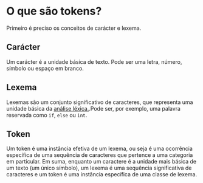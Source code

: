 # O que são tokens?
Primeiro é preciso os conceitos de carácter e lexema.
## Carácter
Um carácter é a unidade básica de texto. Pode ser uma letra, número, símbolo ou espaço em branco.
## Lexema
Lexemas são um conjunto significativo de caracteres, que representa uma unidade básica da [análise léxica.](obsidian://open?vault=compiladores1-edson&file=vault%2FAula01%2FAnaliseESintese).Pode ser, por exemplo, uma palavra reservada como `if`, `else` ou `int`.
## Token
Um token é uma instância efetiva de um lexema, ou seja é uma ocorrência específica de uma sequência de caracteres que pertence a uma categoria em particular. Em suma, enquanto um caractere é a unidade mais básica de um texto (um único símbolo), um lexema é uma sequência significativa de caracteres e um token é uma instância específica de uma classe de lexema.